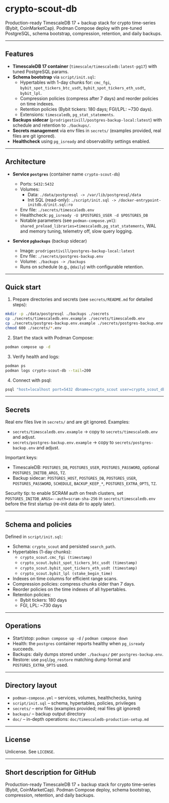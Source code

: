 # crypto-scout-db

Production-ready TimescaleDB 17 + backup stack for crypto time-series (Bybit, CoinMarketCap). Podman Compose deploy with
pre-tuned PostgreSQL, schema bootstrap, compression, retention, and daily backups.

---

## Features

- **TimescaleDB 17 container** (`timescale/timescaledb:latest-pg17`) with tuned PostgreSQL params.
- **Schema bootstrap** via `script/init.sql`:
    - Hypertables with 1-day chunks for: `cmc_fgi`, `bybit_spot_tickers_btc_usdt`, `bybit_spot_tickers_eth_usdt`,
      `bybit_lpl`.
    - Compression policies (compress after 7 days) and reorder policies on time indexes.
    - Retention policies (Bybit tickers: 180 days; FGI/LPL: ~730 days).
    - Extensions: `timescaledb`, `pg_stat_statements`.
- **Backups sidecar** (`prodrigestivill/postgres-backup-local:latest`) with schedule and retention to `./backups/`.
- **Secrets management** via env files in `secrets/` (examples provided, real files are git ignored).
- **Healthcheck** using `pg_isready` and observability settings enabled.

---

## Architecture

- **Service `postgres`** (container name `crypto-scout-db`)
    - Ports: `5432:5432`
    - Volumes:
        - Data: `./data/postgresql -> /var/lib/postgresql/data`
        - Init SQL (read-only): `./script/init.sql -> /docker-entrypoint-initdb.d/init.sql:ro`
    - Env file: `./secrets/timescaledb.env`
    - Healthcheck: `pg_isready -U $POSTGRES_USER -d $POSTGRES_DB`
    - Notable parameters (see `podman-compose.yml`): `shared_preload_libraries=timescaledb,pg_stat_statements`, WAL and
      memory tuning, telemetry off, slow query logging.

- **Service `pgbackups`** (backup sidecar)
    - Image: `prodrigestivill/postgres-backup-local:latest`
    - Env file: `./secrets/postgres-backup.env`
    - Volume: `./backups -> /backups`
    - Runs on schedule (e.g., `@daily`) with configurable retention.

---

## Quick start

1. Prepare directories and secrets (see `secrets/README.md` for detailed steps):

```bash
mkdir -p ./data/postgresql ./backups ./secrets
cp ./secrets/timescaledb.env.example ./secrets/timescaledb.env
cp ./secrets/postgres-backup.env.example ./secrets/postgres-backup.env
chmod 600 ./secrets/*.env
```

2. Start the stack with Podman Compose:

```bash
podman compose up -d
```

3. Verify health and logs:

```bash
podman ps
podman logs crypto-scout-db --tail=200
```

4. Connect with psql:

```bash
psql "host=localhost port=5432 dbname=crypto_scout user=crypto_scout_db"
```

---

## Secrets

Real env files live in `secrets/` and are git ignored. Examples:

- `secrets/timescaledb.env.example` → copy to `secrets/timescaledb.env` and adjust.
- `secrets/postgres-backup.env.example` → copy to `secrets/postgres-backup.env` and adjust.

Important keys:

- TimescaleDB: `POSTGRES_DB`, `POSTGRES_USER`, `POSTGRES_PASSWORD`, optional `POSTGRES_INITDB_ARGS`, `TZ`.
- Backup sidecar: `POSTGRES_HOST`, `POSTGRES_DB`, `POSTGRES_USER`, `POSTGRES_PASSWORD`, `SCHEDULE`, `BACKUP_KEEP_*`,
  `POSTGRES_EXTRA_OPTS`, `TZ`.

Security tip: to enable SCRAM auth on fresh clusters, set `POSTGRES_INITDB_ARGS=--auth=scram-sha-256` in
`secrets/timescaledb.env` before the first startup (re-init data dir to apply later).

---

## Schema and policies

Defined in `script/init.sql`:

- Schema: `crypto_scout` and persisted `search_path`.
- Hypertables (1-day chunks):
    - `crypto_scout.cmc_fgi (timestamp)`
    - `crypto_scout.bybit_spot_tickers_btc_usdt (timestamp)`
    - `crypto_scout.bybit_spot_tickers_eth_usdt (timestamp)`
    - `crypto_scout.bybit_lpl (stake_begin_time)`
- Indexes on time columns for efficient range scans.
- Compression policies: compress chunks older than 7 days.
- Reorder policies on the time indexes of all hypertables.
- Retention policies:
    - Bybit tickers: 180 days
    - FGI, LPL: ~730 days

---

## Operations

- Start/stop: `podman compose up -d` / `podman compose down`
- Health: the `postgres` container reports healthy when `pg_isready` succeeds.
- Backups: daily dumps stored under `./backups/` per `postgres-backup.env`.
- Restore: use `psql`/`pg_restore` matching dump format and `POSTGRES_EXTRA_OPTS` used.

---

## Directory layout

- `podman-compose.yml` – services, volumes, healthchecks, tuning
- `script/init.sql` – schema, hypertables, policies, privileges
- `secrets/` – env files (examples provided; real files git ignored)
- `backups/` – backup output directory
- `doc/` – in-depth operations: `doc/timescaledb-production-setup.md`

---

## License

Unlicense. See `LICENSE`.

---

## Short description for GitHub

Production-ready TimescaleDB 17 + backup stack for crypto time-series (Bybit, CoinMarketCap). Podman Compose deploy,
schema bootstrap, compression, retention, and daily backups.